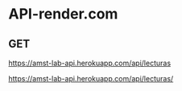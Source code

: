 # API-render.com

## **GET**
https://amst-lab-api.herokuapp.com/api/lecturas

https://amst-lab-api.herokuapp.com/api/lecturas/

